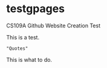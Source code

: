 # testgpages
CS109A Github Website Creation Test

This is a test.

    "Quotes"

This is what to do.